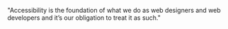 

"Accessibility is the foundation of what we do as web designers and web developers and it’s our obligation to treat it as such."

